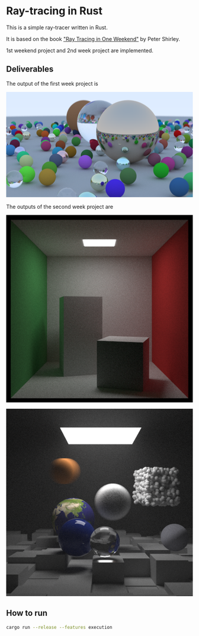 # Ray-tracing in Rust
This is a simple ray-tracer written in Rust.

It is based on the book ["Ray Tracing in One Weekend"](https://raytracing.github.io/) by Peter Shirley.

1st weekend project and 2nd week project are implemented.


## Deliverables

The output of the first week project is

![output](./images/final.png)

The outputs of the second week project are

![output](./images/cornel_box_pertty.png)

![output](./images/final2nd.png)

## How to run

```bash
cargo run --release --features execution
```
